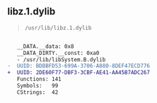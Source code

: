 ## libz.1.dylib

> `/usr/lib/libz.1.dylib`

```diff

   __DATA.__data: 0x8
   __DATA_DIRTY.__const: 0xa0
   - /usr/lib/libSystem.B.dylib
-  UUID: BDBBFD53-699A-3706-A880-8DEF47ECD776
+  UUID: 2DE60F77-DBF3-3CBF-AE41-AA45B7ADC267
   Functions: 141
   Symbols:   99
   CStrings:  42

```

